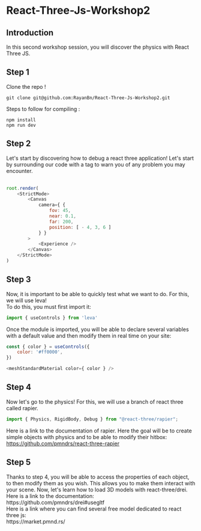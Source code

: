 # React-Three-Js-Workshop2

<h2>Introduction</h2>
In this second workshop session, you will discover the physics with React Three JS.

<h2>Step 1</h1>
Clone the repo !<br>

```
git clone git@github.com:RayanBn/React-Three-Js-Workshop2.git
```

Steps to follow for compiling :

```
npm install
npm run dev
```

<h2>Step 2</h2>
Let's start by discovering how to debug a react three application!
Let's start by surrounding our code with a tag to warn you of any problem you may encounter.
<br>
<br>

```javascript
root.render(
    <StrictMode>
        <Canvas
            camera={ {
                fov: 45,
                near: 0.1,
                far: 200,
                position: [ - 4, 3, 6 ]
            } }
        >
            <Experience />
        </Canvas>
    </StrictMode>
)
```

<h2>Step 3</h2>
Now, it is important to be able to quickly test what we want to do. For this, we will use leva!
<br>
To do this, you must first import it:

```js
import { useControls } from 'leva'
```

Once the module is imported, you will be able to declare several variables with a default value and then modify them in real time on your site:
```js
const { color } = useControls({
    color: '#ff0000',
})
```

```js
<meshStandardMaterial color={ color } />
```

<h2>Step 4</h2>
Now let's go to the physics! For this, we will use a branch of react three called rapier.

```js
import { Physics, RigidBody, Debug } from "@react-three/rapier";
```

Here is a link to the documentation of rapier. Here the goal will be to create simple objects with physics and to be able to modify their hitbox: <br>
https://github.com/pmndrs/react-three-rapier

<h2>Step 5</h2>
Thanks to step 4, you will be able to access the properties of each object, to then modify them as you wish. This allows you to make them interact with your scene. Now, let's learn how to load 3D models with react-three/drei.
Here is a link to the documentation: <br>
https://github.com/pmndrs/drei#usegltf <br>
Here is a link where you can find several free model dedicated to react three js: <br>
https://market.pmnd.rs/
